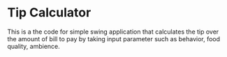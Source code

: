 
# Tip Calculator

This is a the code for simple swing application that calculates the tip over the amount of bill to pay by taking input parameter such as behavior, food quality, ambience. 

